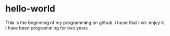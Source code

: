# hello-world
This is the beginning of my programming on github. i hope that i will enjoy it.
I have been programming for two years
